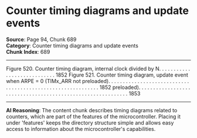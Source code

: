 # Counter timing diagrams and update events

**Source**: Page 94, Chunk 689  
**Category**: Counter timing diagrams and update events  
**Chunk Index**: 689

---

Figure 520. Counter timing diagram, internal clock divided by N. . . . . . . . . . . . . . . . . . . . . . . . . . . . 1852
Figure 521. Counter timing diagram, update event when ARPE = 0 (TIMx_ARR not
preloaded). . . . . . . . . . . . . . . . . . . . . . . . . . . . . . . . . . . . . . . . . . . . . . . . . . . . . . . . . . . . 1852
preloaded). . . . . . . . . . . . . . . . . . . . . . . . . . . . . . . . . . . . . . . . . . . . . . . . . . . . . . . . . . . . 1853

---

**AI Reasoning**: The content chunk describes timing diagrams related to counters, which are part of the features of the microcontroller. Placing it under 'features' keeps the directory structure simple and allows easy access to information about the microcontroller's capabilities.
